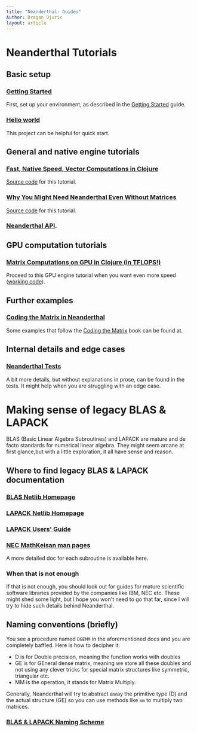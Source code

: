 ```yaml
---
title: "Neanderthal: Guides"
Author: Dragan Djuric
layout: article
---
```


# Neanderthal Tutorials

## Basic setup

### [Getting Started](/articles/getting_started.html)

First, set up your environment, as described in the [Getting Started](getting_started.html) guide.

### [Hello world](https://github.com/uncomplicate/neanderthal/tree/master/examples/hello-world)

This project can be helpful for quick start.

## General and native engine tutorials

### [Fast, Native Speed, Vector Computations in Clojure](/articles/tutorial_native.html)

[Source code](https://github.com/uncomplicate/neanderthal/blob/master/test/uncomplicate/neanderthal/examples/guides/tutorial_native_test.clj) for this tutorial.

### [Why You Might Need Neanderthal Even Without Matrices](/articles/why-you-might-need-neanderthal-even-without-matrices.html)

[Source code](https://github.com/uncomplicate/neanderthal/blob/master/examples/benchmarks/map_reduce.clj) for this tutorial.

### [Neanderthal API](/codox).

## GPU computation tutorials

### [Matrix Computations on GPU in Clojure (in TFLOPS!)](/articles/tutorial_opencl.html)

Proceed to this GPU engine tutorial when you want even more speed ([working code](https://github.com/uncomplicate/neanderthal/blob/master/test/uncomplicate/neanderthal/examples/guides/tutorial_opencl_test.clj)).

## Further examples

### [Coding the Matrix in Neanderthal](https://github.com/uncomplicate/neanderthal/tree/master/test/uncomplicate/neanderthal/examples/codingthematrix)

Some examples that follow the [Coding the Matrix](http://codingthematrix.com/)
book can be found at.

## Internal details and edge cases

### [Neanderthal Tests](https://github.com/uncomplicate/neanderthal/tree/master/test/uncomplicate/neanderthal)

A bit more details, but without explanations in prose, can be found in the tests. It might help when you are struggling with an edge case.

# Making sense of legacy BLAS & LAPACK

BLAS (Basic Linear Algebra Subroutines) and LAPACK are mature and de facto standards
for numerical linear algebra. They might seem arcane at first glance,but with a
little exploration, it all have sense and reason.

## Where to find legacy BLAS & LAPACK documentation

### [BLAS Netlib Homepage](http://netlib.org/blas/)

### [LAPACK Netlib Homepage](http://netlib.org/lapack/)

### [LAPACK Users' Guide](http://www.netlib.org/lapack/lug/)

### [NEC MathKeisan man pages](http://www.mathkeisan.com/UsersGuide/man.cfm)

A more detailed doc for each subroutine is available here.

### When that is not enough

If that is not enough, you should look out for guides for mature scientific
software libraries provided by the companies like IBM, NEC etc. These might shed
some light, but I hope you won't need to go that far, since I will try to hide
such details behind Neanderthal.

## Naming conventions (briefly)

You see a procedure named `DGEMM` in the aforementioned docs and you are completely baffled. Here is how to decipher it:

* D is for Double precision, meaning the function works with doubles
* GE is for GEneral dense matrix, meaning we store all these doubles and not using any clever tricks for special matrix structures like symmetric, triangular etc.
* MM is the operation, it stands for Matrix Multiply.

Generally, Neanderthal will try to abstract away the primitive type (D) and the actual structure (GE) so you can
use methods like `mm` to multiply two matrices.

###  [BLAS & LAPACK Naming Scheme](http://www.netlib.org/lapack/lug/node24.html)
